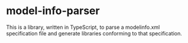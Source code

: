 # model-info-parser
This is a library, written in TypeScript, to parse a modelinfo.xml specification file and generate libraries conforming to that specification. 
